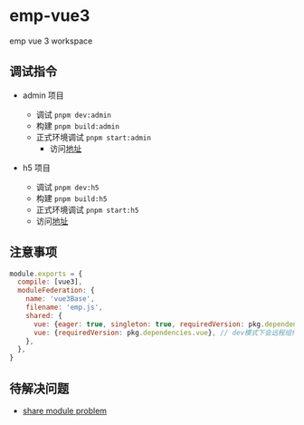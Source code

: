 # emp-vue3
emp vue 3 workspace

## 调试指令 
+ admin 项目 
  + 调试 `pnpm dev:admin`
  + 构建 `pnpm build:admin`
  + 正式环境调试 `pnpm start:admin`
    + 访问[地址](http://localhost:8002/)

+ h5 项目 
  + 调试 `pnpm dev:h5`
  + 构建 `pnpm build:h5`
  + 正式环境调试 `pnpm start:h5`
  + 访问[地址](http://localhost:8003/)

## 注意事项 
```js
module.exports = {
  compile: [vue3],
  moduleFederation: {
    name: 'vue3Base',
    filename: 'emp.js',
    shared: {
      vue: {eager: true, singleton: true, requiredVersion: pkg.dependencies.vue},//体积会增加，dev模式下会远程组件替换本地组件
      vue: {requiredVersion: pkg.dependencies.vue}, // dev模式下会远程组件替换本地组件
    },
  },
}

```

## 待解决问题 
+ [share module problem](https://github.com/module-federation/module-federation-examples/issues/1225)